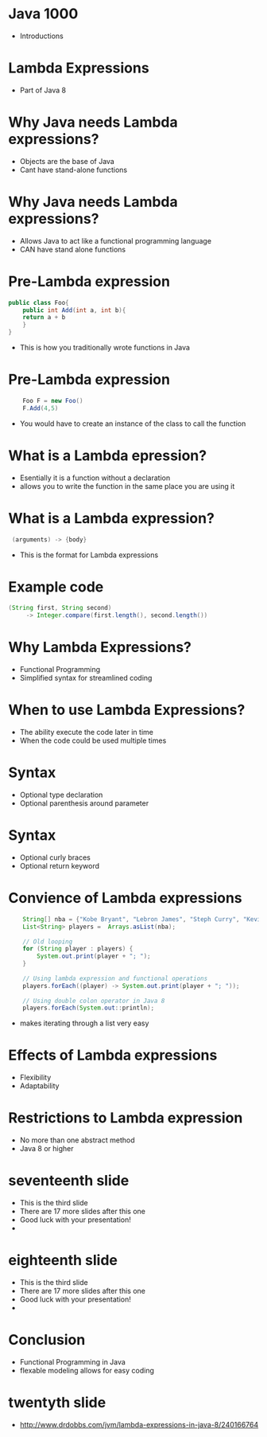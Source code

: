 # Java 1000

* Introductions


# Lambda Expressions

* Part of Java 8


# Why Java needs Lambda expressions?

* Objects are the base of Java
* Cant have stand-alone functions


# Why Java needs Lambda expressions?

* Allows Java to act like a functional programming language
* CAN have stand alone functions


# Pre-Lambda expression
```Java
public class Foo{
	public int Add(int a, int b){
	return a + b
	}
}
```
* This is how you traditionally wrote functions in Java


# Pre-Lambda expression 

```Java
	Foo F = new Foo()
	F.Add(4,5)
```
* You would have to create an instance of the class to call the function

 
# What is a Lambda epression?

* Esentially it is a function without a declaration 
* allows you to write the function in the same place you are using it

# What is a Lambda expression?
```Java
 (arguments) -> {body} 
```

* This is the format for Lambda expressions

# Example code

```java
(String first, String second)
     -> Integer.compare(first.length(), second.length())
```

# Why Lambda Expressions?

* Functional Programming
* Simplified syntax for streamlined coding

# When to use Lambda Expressions?

* The ability execute the code later in time
* When the code could be used multiple times

# Syntax

* Optional type declaration
* Optional parenthesis around parameter

# Syntax

* Optional curly braces
* Optional return keyword


# Convience of Lambda expressions
```Java 
	String[] nba = {"Kobe Bryant", "Lebron James", "Steph Curry", "Kevin Durant", "Klay Thompson"};
	List<String> players =  Arrays.asList(nba);
       
	// Old looping
	for (String player : players) {
	    System.out.print(player + "; ");
	}
       
	// Using lambda expression and functional operations
	players.forEach((player) -> System.out.print(player + "; "));
 
	// Using double colon operator in Java 8
	players.forEach(System.out::println);
```



* makes iterating through a list very easy


# Effects of Lambda expressions

* Flexibility
* Adaptability


# Restrictions to Lambda expression

* No more than one abstract method 
* Java 8 or higher


# seventeenth slide

* This is the third slide
* There are 17 more slides after this one
* Good luck with your presentation!
* 


# eighteenth slide

* This is the third slide
* There are 17 more slides after this one
* Good luck with your presentation!
* 


# Conclusion

* Functional Programming in Java
* flexable modeling allows for easy coding


# twentyth slide

* http://www.drdobbs.com/jvm/lambda-expressions-in-java-8/240166764



